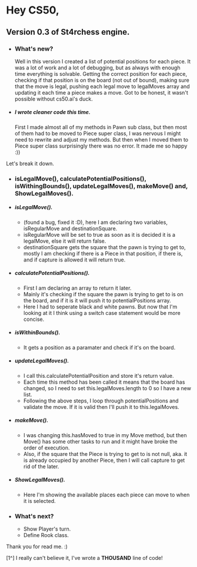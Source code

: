 # Hey CS50,

## Version 0.3 of St4rchess engine.

- ### What's new?
	Well in this version I created a list of potential positions for each piece. It was a lot of work and a lot of debugging, but as always with enough time everything is solvable.
	Getting the correct position for each piece, checking if that position is on the board (not out of bound), making sure that the move is legal, pushing each legal move to legalMoves array and updating it each time a piece makes a move.
	Got to be honest, it wasn't possible without cs50.ai's duck.

- ##### I wrote cleaner code this time.
	First I made almost all of my methods in Pawn sub class, but then most of them had to be moved to Piece super class, I was nervous I might need to rewrite and adjust my methods. But then when I moved them to Piece super class surprisingly there was no error.
	It made me so happy :))

Let's break it down.
- ### isLegalMove(), calculatePotentialPositions(), isWithingBounds(), updateLegalMoves(), makeMove() and, ShowLegalMoves().
- ##### isLegalMove().
	- (found a bug, fixed it :D), here I am declaring two variables, isRegularMove and destinationSquare.
	- isRegularMove will be set to true as soon as it is decided it is a legalMove, else it will return false.
	- destinationSquare gets the square that the pawn is trying to get to, mostly I am checking if there is a Piece in that position, if there is, and if capture is allowed it will return true.
- ##### calculatePotentialPositions().
	- First I am declaring an array to return it later.
	- Mainly it's checking if the square the pawn is trying to get to is on the board, and if it is it will push it to potentialPositions array.
	- Here I had to seperate black and white pawns. But now that I'm looking at it I think using a switch case statement would be more concise.
- ##### isWithinBounds().
	- It gets a position as a paramater and check if it's on the board.
- ##### updateLegalMoves().
	- I call this.calculatePotentialPosition and store it's return value.
	- Each time this method has been called it means that the board has changed, so I need to set this.legalMoves.length to 0 so I have a new list.
	- Following the above steps, I loop through potentialPositions and validate the move. If it is valid then I'll push it to this.legalMoves.
- ##### makeMove().
	- I was changing this.hasMoved to true in my Move method, but then Move() has some other tasks to run and it might have broke the order of execution.
	- Also, if the square that the Piece is trying to get to is not null, aka. it is already occupied by another Piece, then I will call capture to get rid of the later.
- ##### ShowLegalMoves().
	- Here I'm showing the available places each piece can move to when it is selected.

- ### What's next?
	- Show Player's turn.
	- Define Rook class.

Thank you for read me. :)

[1^] I really can't believe it, I've wrote a **THOUSAND** line of code!